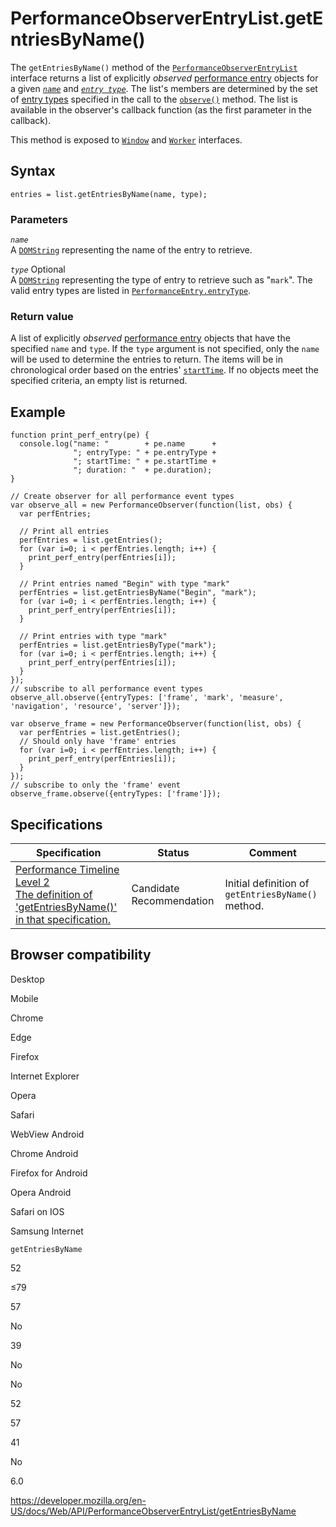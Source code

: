 # PerformanceObserverEntryList.getEntriesByName()

The `getEntriesByName()` method of the [`PerformanceObserverEntryList`](../performanceobserverentrylist) interface returns a list of explicitly _observed_ [performance entry](../performanceentry) objects for a given _[`name`](../performanceentry/name)_ and _[`entry type`](../performanceentry/entrytype)_. The list's members are determined by the set of [entry types](../performanceentry/entrytype) specified in the call to the [`observe()`](../performanceobserver/observe) method. The list is available in the observer's callback function (as the first parameter in the callback).

This method is exposed to [`Window`](../window) and [`Worker`](../worker) interfaces.

## Syntax

    entries = list.getEntriesByName(name, type);

### Parameters

_`name`_  
A [`DOMString`](../domstring) representing the name of the entry to retrieve.

_`type`_ <span class="badge inline optional">Optional</span>  
A [`DOMString`](../domstring) representing the type of entry to retrieve such as "`mark`". The valid entry types are listed in [`PerformanceEntry.entryType`](../performanceentry/entrytype).

### Return value

A list of explicitly _observed_ [performance entry](../performanceentry) objects that have the specified `name` and `type`. If the `type` argument is not specified, only the `name` will be used to determine the entries to return. The items will be in chronological order based on the entries' [`startTime`](../performanceentry/starttime). If no objects meet the specified criteria, an empty list is returned.

## Example

    function print_perf_entry(pe) {
      console.log("name: "        + pe.name      +
                  "; entryType: " + pe.entryType +
                  "; startTime: " + pe.startTime +
                  "; duration: "  + pe.duration);
    }

    // Create observer for all performance event types
    var observe_all = new PerformanceObserver(function(list, obs) {
      var perfEntries;

      // Print all entries
      perfEntries = list.getEntries();
      for (var i=0; i < perfEntries.length; i++) {
        print_perf_entry(perfEntries[i]);
      }

      // Print entries named "Begin" with type "mark"
      perfEntries = list.getEntriesByName("Begin", "mark");
      for (var i=0; i < perfEntries.length; i++) {
        print_perf_entry(perfEntries[i]);
      }

      // Print entries with type "mark"
      perfEntries = list.getEntriesByType("mark");
      for (var i=0; i < perfEntries.length; i++) {
        print_perf_entry(perfEntries[i]);
      }
    });
    // subscribe to all performance event types
    observe_all.observe({entryTypes: ['frame', 'mark', 'measure', 'navigation', 'resource', 'server']});

    var observe_frame = new PerformanceObserver(function(list, obs) {
      var perfEntries = list.getEntries();
      // Should only have 'frame' entries
      for (var i=0; i < perfEntries.length; i++) {
        print_perf_entry(perfEntries[i]);
      }
    });
    // subscribe to only the 'frame' event
    observe_frame.observe({entryTypes: ['frame']});

## Specifications

<table><thead><tr class="header"><th>Specification</th><th>Status</th><th>Comment</th></tr></thead><tbody><tr class="odd"><td><a href="https://w3c.github.io/performance-timeline/#dom-performanceobserverentrylist-getentriesbyname">Performance Timeline Level 2<br />
<span class="small">The definition of 'getEntriesByName()' in that specification.</span></a></td><td><span class="spec-cr">Candidate Recommendation</span></td><td>Initial definition of <code>getEntriesByName()</code> method.</td></tr></tbody></table>

## Browser compatibility

Desktop

Mobile

Chrome

Edge

Firefox

Internet Explorer

Opera

Safari

WebView Android

Chrome Android

Firefox for Android

Opera Android

Safari on IOS

Samsung Internet

`getEntriesByName`

52

≤79

57

No

39

No

No

52

57

41

No

6.0

<a href="https://developer.mozilla.org/en-US/docs/Web/API/PerformanceObserverEntryList/getEntriesByName" class="_attribution-link">https://developer.mozilla.org/en-US/docs/Web/API/PerformanceObserverEntryList/getEntriesByName</a>
